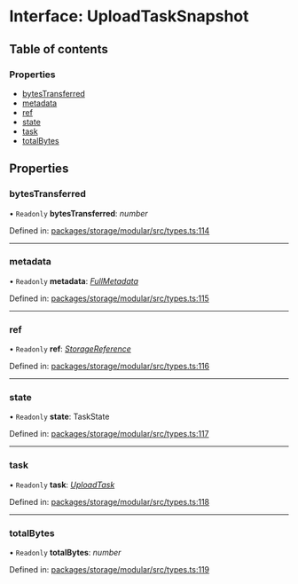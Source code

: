 # Interface: UploadTaskSnapshot

## Table of contents

### Properties

- [bytesTransferred](/reference/storage/interfaces/uploadtasksnapshot.md#bytestransferred)
- [metadata](/reference/storage/interfaces/uploadtasksnapshot.md#metadata)
- [ref](/reference/storage/interfaces/uploadtasksnapshot.md#ref)
- [state](/reference/storage/interfaces/uploadtasksnapshot.md#state)
- [task](/reference/storage/interfaces/uploadtasksnapshot.md#task)
- [totalBytes](/reference/storage/interfaces/uploadtasksnapshot.md#totalbytes)

## Properties

### bytesTransferred

• `Readonly` **bytesTransferred**: *number*

Defined in: [packages/storage/modular/src/types.ts:114](https://github.com/invertase/react-native-firebase/blob/e2e22540/packages/storage/modular/src/types.ts#L114)

___

### metadata

• `Readonly` **metadata**: [*FullMetadata*](/reference/storage/interfaces/fullmetadata.md)

Defined in: [packages/storage/modular/src/types.ts:115](https://github.com/invertase/react-native-firebase/blob/e2e22540/packages/storage/modular/src/types.ts#L115)

___

### ref

• `Readonly` **ref**: [*StorageReference*](/reference/storage/interfaces/storagereference.md)

Defined in: [packages/storage/modular/src/types.ts:116](https://github.com/invertase/react-native-firebase/blob/e2e22540/packages/storage/modular/src/types.ts#L116)

___

### state

• `Readonly` **state**: TaskState

Defined in: [packages/storage/modular/src/types.ts:117](https://github.com/invertase/react-native-firebase/blob/e2e22540/packages/storage/modular/src/types.ts#L117)

___

### task

• `Readonly` **task**: [*UploadTask*](/reference/storage/interfaces/uploadtask.md)

Defined in: [packages/storage/modular/src/types.ts:118](https://github.com/invertase/react-native-firebase/blob/e2e22540/packages/storage/modular/src/types.ts#L118)

___

### totalBytes

• `Readonly` **totalBytes**: *number*

Defined in: [packages/storage/modular/src/types.ts:119](https://github.com/invertase/react-native-firebase/blob/e2e22540/packages/storage/modular/src/types.ts#L119)

